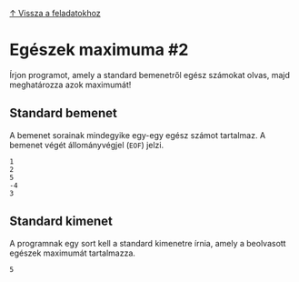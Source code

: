 [↑ Vissza a feladatokhoz](./README.md)

# Egészek maximuma #2

Írjon programot, amely a standard bemenetről egész számokat olvas, majd meghatározza azok maximumát!

## Standard bemenet

A bemenet sorainak mindegyike egy-egy egész számot tartalmaz. A bemenet végét állományvégjel (`EOF`) jelzi.

```
1
2
5
-4
3
```

## Standard kimenet

A programnak egy sort kell a standard kimenetre írnia, amely a beolvasott egészek maximumát tartalmazza.
```
5
```
